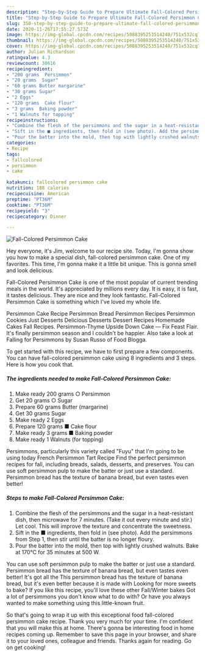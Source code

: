 ```yaml
---
description: "Step-by-Step Guide to Prepare Ultimate Fall-Colored Persimmon Cake"
title: "Step-by-Step Guide to Prepare Ultimate Fall-Colored Persimmon Cake"
slug: 350-step-by-step-guide-to-prepare-ultimate-fall-colored-persimmon-cake
date: 2020-11-26T17:55:27.573Z
image: https://img-global.cpcdn.com/recipes/5088395253514240/751x532cq70/fall-colored-persimmon-cake-recipe-main-photo.jpg
thumbnail: https://img-global.cpcdn.com/recipes/5088395253514240/751x532cq70/fall-colored-persimmon-cake-recipe-main-photo.jpg
cover: https://img-global.cpcdn.com/recipes/5088395253514240/751x532cq70/fall-colored-persimmon-cake-recipe-main-photo.jpg
author: Julian Richardson
ratingvalue: 4.3
reviewcount: 30616
recipeingredient:
- "200 grams  Persimmon"
- "20 grams  Sugar"
- "60 grams Butter margarine"
- "30 grams Sugar"
- "2 Eggs"
- "120 grams  Cake flour"
- "3 grams  Baking powder"
- "1 Walnuts for topping"
recipeinstructions:
- "Combine the flesh of the persimmons and the sugar in a heat-resistant dish, then microwave for 7 minutes. (Take it out every minute and stir.) Let cool. This will improve the texture and concentrate the sweetness."
- "Sift in the ■ ingredients, then fold in (see photo). Add the persimmons from Step 1, then stir until the batter is no longer floury."
- "Pour the batter into the mold, then top with lightly crushed walnuts. Bake at 170°C for 35 minutes at 500 W."
categories:
- Recipe
tags:
- fallcolored
- persimmon
- cake

katakunci: fallcolored persimmon cake 
nutrition: 188 calories
recipecuisine: American
preptime: "PT36M"
cooktime: "PT36M"
recipeyield: "3"
recipecategory: Dinner

---
```



![Fall-Colored Persimmon Cake](https://img-global.cpcdn.com/recipes/5088395253514240/751x532cq70/fall-colored-persimmon-cake-recipe-main-photo.jpg)

Hey everyone, it's Jim, welcome to our recipe site. Today, I'm gonna show you how to make a special dish, fall-colored persimmon cake. One of my favorites. This time, I'm gonna make it a little bit unique. This is gonna smell and look delicious.

Fall-Colored Persimmon Cake is one of the most popular of current trending meals in the world. It's appreciated by millions every day. It is easy, it is fast, it tastes delicious. They are nice and they look fantastic. Fall-Colored Persimmon Cake is something which I've loved my whole life.

Persimmon Cake Recipe Persimmon Bread Persimmon Recipes Persimmon Cookies Just Desserts Delicious Desserts Dessert Recipes Homemade Cakes Fall Recipes. Persimmon-Thyme Upside Down Cake — Fix Feast Flair. It&#39;s finally persimmon season and I couldn&#39;t be happier. Also take a look at Falling for Persimmons by Susan Russo of Food Blogga.


To get started with this recipe, we have to first prepare a few components. You can have fall-colored persimmon cake using 8 ingredients and 3 steps. Here is how you cook that.

<!--inarticleads1-->

##### The ingredients needed to make Fall-Colored Persimmon Cake:

1. Make ready 200 grams ○ Persimmon
1. Get 20 grams ○ Sugar
1. Prepare 60 grams Butter (margarine)
1. Get 30 grams Sugar
1. Make ready 2 Eggs
1. Prepare 120 grams ■ Cake flour
1. Make ready 3 grams ■ Baking powder
1. Make ready 1 Walnuts (for topping)


Persimmons, particularly this variety called &#34;Fuyu&#34; that I&#39;m going to be using today French Persimmon Tart Recipe Find the perfect persimmon recipes for fall, including breads, salads, desserts, and preserves. You can use soft persimmon pulp to make the batter or just use a standard. Persimmon bread has the texture of banana bread, but even tastes even better! 

<!--inarticleads2-->

##### Steps to make Fall-Colored Persimmon Cake:

1. Combine the flesh of the persimmons and the sugar in a heat-resistant dish, then microwave for 7 minutes. (Take it out every minute and stir.) Let cool. This will improve the texture and concentrate the sweetness.
1. Sift in the ■ ingredients, then fold in (see photo). Add the persimmons from Step 1, then stir until the batter is no longer floury.
1. Pour the batter into the mold, then top with lightly crushed walnuts. Bake at 170°C for 35 minutes at 500 W.


You can use soft persimmon pulp to make the batter or just use a standard. Persimmon bread has the texture of banana bread, but even tastes even better! It&#39;s got all the This persimmon bread has the texture of banana bread, but it&#39;s even better because it is made with Looking for more sweets to bake? If you like this recipe, you&#39;ll love these other Fall/Winter bakes Got a lot of persimmons you don&#39;t know what to do with? Or have you always wanted to make something using this little-known fruit. 

So that's going to wrap it up with this exceptional food fall-colored persimmon cake recipe. Thank you very much for your time. I'm confident that you will make this at home. There's gonna be interesting food in home recipes coming up. Remember to save this page in your browser, and share it to your loved ones, colleague and friends. Thanks again for reading. Go on get cooking!
